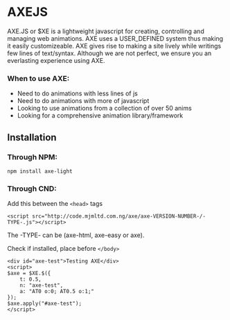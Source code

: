 # AXEJS
AXE.JS or $XE is a lightweight javascript for creating, controlling and managing web animations. AXE uses a USER_DEFINED system thus making it easily customizeable. AXE gives rise to making a site lively while writings few lines of text/syntax. Although we are not perfect, we ensure you an everlasting experience using AXE.

### When to use AXE:
- Need to do animations with less lines of js
- Need to do animations with more of javascript
- Looking to use animations from a collection of over 50 anims
- Looking for a comprehensive animation library/framework

## Installation

### Through NPM:
```npm install axe-light```

### Through CND:
Add this between the `<head>` tags
```
<script src="http://code.mjmltd.com.ng/axe/axe-VERSION-NUMBER-/-TYPE-.js"></script>
```
The -TYPE- can be (axe-html, axe-easy or axe).

Check if installed, place before `</body>`

```
<div id="axe-test">Testing AXE</div>
<script>
$axe = $XE.$({
    t: 0.5,
    n: "axe-test",
    a: "AT0 o:0; AT0.5 o:1;"
});
$axe.apply("#axe-test");
</script>
```